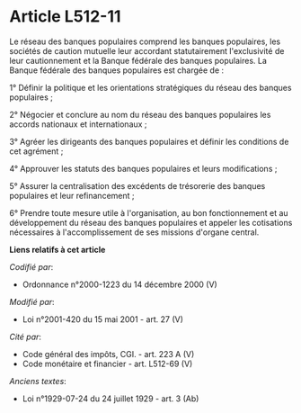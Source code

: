 # Article L512-11

Le réseau des banques populaires comprend les banques populaires, les sociétés de caution mutuelle leur accordant
statutairement l'exclusivité de leur cautionnement et la Banque fédérale des banques populaires. La Banque fédérale des
banques populaires est chargée de :

1° Définir la politique et les orientations stratégiques du réseau des banques populaires ;

2° Négocier et conclure au nom du réseau des banques populaires les accords nationaux et internationaux ;

3° Agréer les dirigeants des banques populaires et définir les conditions de cet agrément ;

4° Approuver les statuts des banques populaires et leurs modifications ;

5° Assurer la centralisation des excédents de trésorerie des banques populaires et leur refinancement ;

6° Prendre toute mesure utile à l'organisation, au bon fonctionnement et au développement du réseau des banques populaires et
appeler les cotisations nécessaires à l'accomplissement de ses missions d'organe central.

**Liens relatifs à cet article**

_Codifié par_:

  - Ordonnance n°2000-1223 du 14 décembre 2000 (V)

_Modifié par_:

  - Loi n°2001-420 du 15 mai 2001 - art. 27 (V)

_Cité par_:

  - Code général des impôts, CGI. - art. 223 A (V)
  - Code monétaire et financier - art. L512-69 (V)

_Anciens textes_:

  - Loi n°1929-07-24 du 24 juillet 1929 - art. 3 (Ab)
